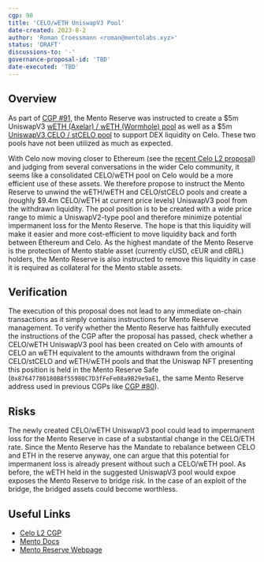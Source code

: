 ```yaml
---
cgp: 90
title: 'CELO/wETH UniswapV3 Pool'
date-created: 2023-8-2
author: 'Roman Croessmann <roman@mentolabs.xyz>'
status: 'DRAFT'
discussions-to: '-'
governance-proposal-id: 'TBD'
date-executed: 'TBD'
---
```


## Overview

As part of [CGP #91](https://celo.stake.id/#/proposal/91), the Mento Reserve was instructed to create a $5m UniswapV3 [wETH (Axelar) / wETH (Wormhole) pool](https://info.uniswap.org/#/celo/pools/0x286a10805415bb24e056d3bf7cdb10a0ce8b024b)  as well as a $5m [UniswapV3 CELO / stCELO pool](https://info.uniswap.org/#/celo/pools/0x60ac25da2ada3be14a2a8c04e45b072bed965966) to support DEX liquidity on Celo. These two pools have not been utilized as much as expected. 

With Celo now moving closer to Ethereum (see the [recent Celo L2 proposal](https://celo.stake.id/#/proposal/116)) and judging from several conversations in the wider Celo community, it seems like a consolidated CELO/wETH pool on Celo would be a more efficient use of these assets. We therefore propose to instruct the Mento Reserve to unwind the wETH/wETH and CELO/stCELO pools and create a (roughly $9.4m CELO/wETH at current price levels) UniswapV3 pool from the withdrawn liquidity. The pool position is to be created with a wide price range to mimic a UniswapV2-type pool and therefore minimize potential impermanent loss for the Mento Reserve. The hope is that this liquidity will make it easier and more cost-efficient to move liquidity back and forth between Ethereum and Celo. As the highest mandate of the Mento Reserve is the protection of Mento stable asset (currently cUSD, cEUR and cBRL) holders, the Mento Reserve is also instructed to remove this liquidity in case it is required as collateral for the Mento stable assets.

## Verification

The execution of this proposal does not lead to any immediate on-chain transactions as it simply contains instructions for Mento Reserve management. To verify whether the Mento Reserve has faithfully executed the instructions of the CGP after the proposal has passed, check whether a CELO/wETH UniswapV3 pool has been created on Celo with amounts of CELO an wETH equivalent to the amounts withdrawn from the original CELO/stCELO and wETH/wETH pools and that the Uniswap NFT presenting this position is held in the Mento Reserve Safe (`0x87647780180B8f55980C7D3fFeFe08a9B29e9aE1`, the same Mento Reserve address used in previous CGPs like [CGP #80](https://celo.stake.id/#/proposal/80)).

## Risks

The newly created CELO/wETH UniswapV3 pool could lead to impermanent loss for the Mento Reserve in case of a substantial change in the CELO/ETH rate. Since the Mento Reserve has the Mandate to rebalance between CELO and ETH in the reserve anyway, one can argue that this potential for impermanent loss is already present without such a CELO/wETH pool. As before, the wETH held in the suggested UniswapV3 pool would expoe exposes the Mento Reserve to bridge risk. In the case of an exploit of the bridge, the bridged assets could become worthless.

## Useful Links
* [Celo L2 CGP](https://celo.stake.id/#/proposal/116)
* [Mento Docs](https://docs.mento.org)
* [Mento Reserve Webpage](https://reserve.mento.org/)